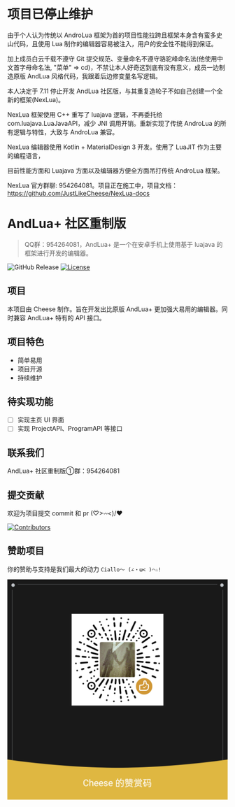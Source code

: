# 项目已停止维护
由于个人认为传统以 AndroLua 框架为首的项目性能拉跨且框架本身含有蛮多史山代码，且使用 Lua 制作的编辑器容易被注入，用户的安全性不能得到保证。

加上成员白云千载不遵守 Git 提交规范、变量命名不遵守骆驼峰命名法(他使用中文首字母命名法, "菜单" => cd)，不禁让本人好奇这到底有没有意义，成员一边制造原版 AndLua 风格代码，我跟着后边修变量名写逻辑。

本人决定于 7.11 停止开发 AndLua 社区版，与其重复造轮子不如自己创建一个全新的框架(NexLua)。

NexLua 框架使用 C++ 重写了 luajava 逻辑，不再委托给 com.luajava.LuaJavaAPI，减少 JNI 调用开销。重新实现了传统 AndroLua 的所有逻辑与特性，大致与 AndroLua 兼容。

NexLua 编辑器使用 Kotlin + MaterialDesign 3 开发。使用了 LuaJIT 作为主要的编程语言，

目前性能方面和 Luajava 方面以及编辑器方便全方面吊打传统 AndroLua 框架。

NexLua 官方群聊: 954264081。项目正在施工中，项目文档：https://github.com/JustLikeCheese/NexLua-docs

# AndLua+ 社区重制版
> QQ群：954264081，AndLua+ 是一个在安卓手机上使用基于 luajava 的框架进行开发的编辑器。

![GitHub Release](https://img.shields.io/github/v/release/JustLikeCheese/AndLua)
[![License](https://img.shields.io/badge/license-MIT-blue.svg)](https://raw.githubusercontent.com/JustLikeCheese/AndLua/master/LICENSE)

## 项目

本项目由 Cheese 制作。旨在开发出比原版 AndLua+ 更加强大易用的编辑器。同时兼容 AndLua+ 特有的 API 接口。


## 项目特色

+ 简单易用
+ 项目开源
+ 持续维护

## 待实现功能

- [ ] 实现主页 UI 界面  
- [ ] 实现 ProjectAPI、ProgramAPI 等接口  

## 联系我们

AndLua+ 社区重制版①群：954264081

## 提交贡献

欢迎为项目提交 commit 和 pr (♡>𖥦\<)/♥

[![Contributors](https://contrib.rocks/image?repo=JustLikeCheese/AndLua)](https://github.com/JustLikeCheese/AndLua/graphs/contributors)

## 赞助项目

你的赞助与支持是我们最大的动力 ``Ciallo～ (∠・ω< )⌒☆!``

![Donation](https://raw.githubusercontent.com/JustLikeCheese/AndLua/main/res/drawable/donation.png)

